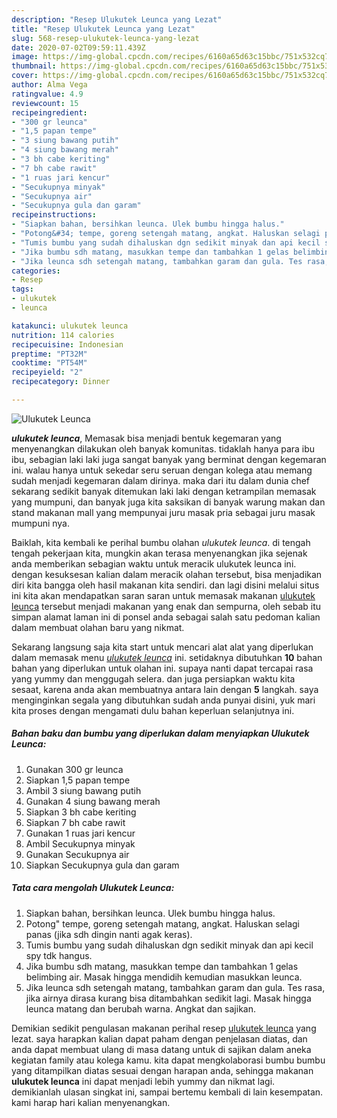 ```yaml
---
description: "Resep Ulukutek Leunca yang Lezat"
title: "Resep Ulukutek Leunca yang Lezat"
slug: 568-resep-ulukutek-leunca-yang-lezat
date: 2020-07-02T09:59:11.439Z
image: https://img-global.cpcdn.com/recipes/6160a65d63c15bbc/751x532cq70/ulukutek-leunca-foto-resep-utama.jpg
thumbnail: https://img-global.cpcdn.com/recipes/6160a65d63c15bbc/751x532cq70/ulukutek-leunca-foto-resep-utama.jpg
cover: https://img-global.cpcdn.com/recipes/6160a65d63c15bbc/751x532cq70/ulukutek-leunca-foto-resep-utama.jpg
author: Alma Vega
ratingvalue: 4.9
reviewcount: 15
recipeingredient:
- "300 gr leunca"
- "1,5 papan tempe"
- "3 siung bawang putih"
- "4 siung bawang merah"
- "3 bh cabe keriting"
- "7 bh cabe rawit"
- "1 ruas jari kencur"
- "Secukupnya minyak"
- "Secukupnya air"
- "Secukupnya gula dan garam"
recipeinstructions:
- "Siapkan bahan, bersihkan leunca. Ulek bumbu hingga halus."
- "Potong&#34; tempe, goreng setengah matang, angkat. Haluskan selagi panas (jika sdh dingin nanti agak keras)."
- "Tumis bumbu yang sudah dihaluskan dgn sedikit minyak dan api kecil spy tdk hangus."
- "Jika bumbu sdh matang, masukkan tempe dan tambahkan 1 gelas belimbing air. Masak hingga mendidih kemudian masukkan leunca."
- "Jika leunca sdh setengah matang, tambahkan garam dan gula. Tes rasa, jika airnya dirasa kurang bisa ditambahkan sedikit lagi. Masak hingga leunca matang dan berubah warna. Angkat dan sajikan."
categories:
- Resep
tags:
- ulukutek
- leunca

katakunci: ulukutek leunca 
nutrition: 114 calories
recipecuisine: Indonesian
preptime: "PT32M"
cooktime: "PT54M"
recipeyield: "2"
recipecategory: Dinner

---
```



![Ulukutek Leunca](https://img-global.cpcdn.com/recipes/6160a65d63c15bbc/751x532cq70/ulukutek-leunca-foto-resep-utama.jpg)

<b><i>ulukutek leunca</i></b>, Memasak bisa menjadi bentuk kegemaran yang menyenangkan dilakukan oleh banyak komunitas. tidaklah hanya para ibu ibu, sebagian laki laki juga sangat banyak yang berminat dengan kegemaran ini. walau hanya untuk sekedar seru seruan dengan kolega atau memang sudah menjadi kegemaran dalam dirinya. maka dari itu dalam dunia chef sekarang sedikit banyak ditemukan laki laki dengan ketrampilan memasak yang mumpuni, dan banyak juga kita saksikan di banyak warung makan dan stand makanan mall yang mempunyai juru masak pria sebagai juru masak mumpuni nya.

Baiklah, kita kembali ke perihal bumbu olahan <i>ulukutek leunca</i>. di tengah tengah pekerjaan kita, mungkin akan terasa menyenangkan jika sejenak anda memberikan sebagian waktu untuk meracik ulukutek leunca ini. dengan kesuksesan kalian dalam meracik olahan tersebut, bisa menjadikan diri kita bangga oleh hasil makanan kita sendiri. dan lagi disini melalui situs ini kita akan mendapatkan saran saran untuk memasak makanan <u>ulukutek leunca</u> tersebut menjadi makanan yang enak dan sempurna, oleh sebab itu simpan alamat laman ini di ponsel anda sebagai salah satu pedoman kalian dalam membuat olahan baru yang nikmat.




Sekarang langsung saja kita start untuk mencari alat alat yang diperlukan dalam memasak menu <u><i>ulukutek leunca</i></u> ini. setidaknya dibutuhkan <b>10</b> bahan bahan yang diperlukan untuk olahan ini. supaya nanti dapat tercapai rasa yang yummy dan menggugah selera. dan juga persiapkan waktu kita sesaat, karena anda akan membuatnya antara lain dengan <b>5</b> langkah. saya menginginkan segala yang dibutuhkan sudah anda punyai disini, yuk mari kita proses dengan mengamati dulu bahan keperluan selanjutnya ini.

<!--inarticleads1-->

##### Bahan baku dan bumbu yang diperlukan dalam menyiapkan Ulukutek Leunca:

1. Gunakan 300 gr leunca
1. Siapkan 1,5 papan tempe
1. Ambil 3 siung bawang putih
1. Gunakan 4 siung bawang merah
1. Siapkan 3 bh cabe keriting
1. Siapkan 7 bh cabe rawit
1. Gunakan 1 ruas jari kencur
1. Ambil Secukupnya minyak
1. Gunakan Secukupnya air
1. Siapkan Secukupnya gula dan garam




<!--inarticleads2-->

##### Tata cara mengolah Ulukutek Leunca:

1. Siapkan bahan, bersihkan leunca. Ulek bumbu hingga halus.
1. Potong&#34; tempe, goreng setengah matang, angkat. Haluskan selagi panas (jika sdh dingin nanti agak keras).
1. Tumis bumbu yang sudah dihaluskan dgn sedikit minyak dan api kecil spy tdk hangus.
1. Jika bumbu sdh matang, masukkan tempe dan tambahkan 1 gelas belimbing air. Masak hingga mendidih kemudian masukkan leunca.
1. Jika leunca sdh setengah matang, tambahkan garam dan gula. Tes rasa, jika airnya dirasa kurang bisa ditambahkan sedikit lagi. Masak hingga leunca matang dan berubah warna. Angkat dan sajikan.




Demikian sedikit pengulasan makanan perihal resep <u>ulukutek leunca</u> yang lezat. saya harapkan kalian dapat paham dengan penjelasan diatas, dan anda dapat membuat ulang di masa datang untuk di sajikan dalam aneka kegiatan family atau kolega kamu. kita dapat mengkolaborasi bumbu bumbu yang ditampilkan diatas sesuai dengan harapan anda, sehingga makanan <b>ulukutek leunca</b> ini dapat menjadi lebih yummy dan nikmat lagi. demikianlah ulasan singkat ini, sampai bertemu kembali di lain kesempatan. kami harap hari kalian menyenangkan.
